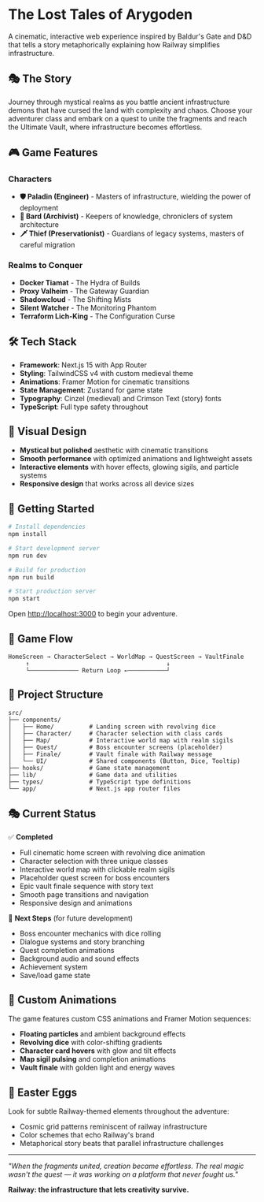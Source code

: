 # The Lost Tales of Arygoden

A cinematic, interactive web experience inspired by Baldur's Gate and D&D that tells a story metaphorically explaining how Railway simplifies infrastructure.

## 🎭 The Story

Journey through mystical realms as you battle ancient infrastructure demons that have cursed the land with complexity and chaos. Choose your adventurer class and embark on a quest to unite the fragments and reach the Ultimate Vault, where infrastructure becomes effortless.

## 🎮 Game Features

### Characters
- **🛡️ Paladin (Engineer)** - Masters of infrastructure, wielding the power of deployment
- **🎻 Bard (Archivist)** - Keepers of knowledge, chroniclers of system architecture  
- **🗡️ Thief (Preservationist)** - Guardians of legacy systems, masters of careful migration

### Realms to Conquer
- **Docker Tiamat** - The Hydra of Builds
- **Proxy Valheim** - The Gateway Guardian
- **Shadowcloud** - The Shifting Mists
- **Silent Watcher** - The Monitoring Phantom
- **Terraform Lich-King** - The Configuration Curse

## 🛠 Tech Stack

- **Framework**: Next.js 15 with App Router
- **Styling**: TailwindCSS v4 with custom medieval theme
- **Animations**: Framer Motion for cinematic transitions
- **State Management**: Zustand for game state
- **Typography**: Cinzel (medieval) and Crimson Text (story) fonts
- **TypeScript**: Full type safety throughout

## 🎨 Visual Design

- **Mystical but polished** aesthetic with cinematic transitions
- **Smooth performance** with optimized animations and lightweight assets
- **Interactive elements** with hover effects, glowing sigils, and particle systems
- **Responsive design** that works across all device sizes

## 🚀 Getting Started

```bash
# Install dependencies
npm install

# Start development server
npm run dev

# Build for production
npm run build

# Start production server
npm start
```

Open [http://localhost:3000](http://localhost:3000) to begin your adventure.

## 🧭 Game Flow

```
HomeScreen → CharacterSelect → WorldMap → QuestScreen → VaultFinale
     ↑                                       ↓
     └────────────── Return Loop ←───────────┘
```

## 📁 Project Structure

```
src/
├── components/
│   ├── Home/          # Landing screen with revolving dice
│   ├── Character/     # Character selection with class cards
│   ├── Map/           # Interactive world map with realm sigils
│   ├── Quest/         # Boss encounter screens (placeholder)
│   ├── Finale/        # Vault finale with Railway message
│   └── UI/            # Shared components (Button, Dice, Tooltip)
├── hooks/             # Game state management
├── lib/               # Game data and utilities
├── types/             # TypeScript type definitions
└── app/               # Next.js app router files
```

## 🎭 Current Status

✅ **Completed**
- Full cinematic home screen with revolving dice animation
- Character selection with three unique classes
- Interactive world map with clickable realm sigils
- Placeholder quest screen for boss encounters
- Epic vault finale sequence with story text
- Smooth page transitions and navigation
- Responsive design and animations

🚧 **Next Steps** (for future development)
- Boss encounter mechanics with dice rolling
- Dialogue systems and story branching
- Quest completion animations
- Background audio and sound effects
- Achievement system
- Save/load game state

## 🎨 Custom Animations

The game features custom CSS animations and Framer Motion sequences:
- **Floating particles** and ambient background effects
- **Revolving dice** with color-shifting gradients
- **Character card hovers** with glow and tilt effects
- **Map sigil pulsing** and completion animations
- **Vault finale** with golden light and energy waves

## 🌟 Easter Eggs

Look for subtle Railway-themed elements throughout the adventure:
- Cosmic grid patterns reminiscent of railway infrastructure
- Color schemes that echo Railway's brand
- Metaphorical story beats that parallel infrastructure challenges

---

*"When the fragments united, creation became effortless. The real magic wasn't the quest — it was working on a platform that never fought us."*

**Railway: the infrastructure that lets creativity survive.**